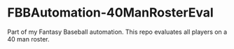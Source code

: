 # FBBAutomation-40ManRosterEval
Part of my Fantasy Baseball automation. This repo evaluates all players on a 40 man roster.
